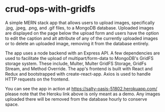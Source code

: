 # crud-ops-with-gridfs

A simple MERN stack app that allows users to upload images, specifically .jpg, .jpeg, .png, and .gif files, to a MongoDB database. Uploaded images are displayed on the page below the upload form and users have the option to edit the caption and alt attribute of any of the currently uploaded images or to delete an uploaded image, removing it from the database entirely.

The app uses a node backend with an Express API. A few dependencies are used to facilitate the upload of multipart/form-data to MongoDB's GridFS storage system. These include, Multer, Multer GridFS Storage, GridFs Stream, and Method Override. The app's frontend is built with React and Redux and bootstrapped with create-react-app. Axios is used to handle HTTP requests on the frontend.

You can see the app in action at https://salty-oasis-51802.herokuapp.com/
please note that the Heroku link above is only meant as a demo. Any images uploaded there will be removed from the database hourly to conserve space.

